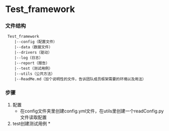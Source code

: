 # Test_framework
### 文件结构
```
 Test_framework
    |--config（配置文件）
    |--data（数据文件）
    |--drivers（驱动）
    |--log（日志）
    |--report（报告）
    |--test（测试用例）
    |--utils（公共方法）
    |--ReadMe.md（加个说明性的文件，告诉团队成员框架需要的环境以及用法）
```

### 步骤
1. 配置
   * 在config文件夹里创建config.yml文件，在utils里创建一个readConfig.py文件读取配置 
2. test创建测试用例
   * 
